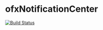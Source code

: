 # ofxNotificationCenter

[![Build Status](https://travis-ci.org/local-projects/ofxNotificationCenter.svg?branch=master)](https://travis-ci.org/local-projects/ofxNotificationCenter)
